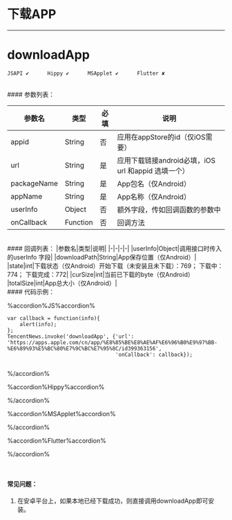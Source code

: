 # 下载APP
---
# downloadApp

```
JSAPI ✔      Hippy ✔      MSApplet ✔      Flutter ✘

```
<br>
#### 参数列表：

|参数名|类型|必填|说明|
|-|-|-|-| 
|appid|String|否|应用在appStore的id（仅iOS需要）|
|url|String|是|应用下载链接android必填，iOS url 和appid 选填一个）|
|packageName|String|是|App包名（仅Android）|
|appName|String|是|App名称（仅Android）|
|userInfo|Object|否|额外字段，传如回调函数的参数中|
|onCallback|Function|否|回调方法|
<br>
#### 回调列表：
|参数名|类型|说明|
|-|-|-|-| 
|userInfo|Object|调用接口时传入的userInfo 字段|
|downloadPath|String|App保存位置（仅Android）|
|state|int|下载状态（仅Android）开始下载（未安装且未下载）：769； 下载中：774； 下载完成：772|
|curSize|int|当前已下载的byte（仅Android）
|totalSize|int|App总大小（仅Android）|
<br>
#### 代码示例：


%accordion%JS%accordion%

```
var callback = function(info){
    alert(info);
};
TencentNews.invoke('downloadApp', {'url': 'https://apps.apple.com/cn/app/%E8%85%BE%E8%AE%AF%E6%96%B0%E9%97%BB-%E6%89%93%E5%BC%80%E7%9C%BC%E7%95%8C/id399363156',
                                   'onCallback': callback});


```

%/accordion%

%accordion%Hippy%accordion%

%/accordion%

%accordion%MSApplet%accordion%

%/accordion%

%accordion%Flutter%accordion%

%/accordion%

<br>

#### 常见问题：
1. 在安卓平台上，如果本地已经下载成功，则直接调用downloadApp即可安装。

